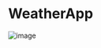 # WeatherApp
![image](https://github.com/AhmedRizwan19/WeatherApp/assets/126916986/9071f426-098e-442e-bda6-525dd4f2128f)
